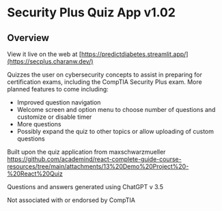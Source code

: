 # Security Plus Quiz App v1.02

## Overview

View it live on the web at [https://predictdiabetes.streamlit.app/](https://secplus.charanw.dev/)

Quizzes the user on cybersecurity concepts to assist in preparing for certification exams, including the CompTIA Security Plus exam. More planned features to come including: 
* Improved question navigation
* Welcome screen and option menu to choose number of questions and customize or disable timer
* More questions
* Possibly expand the quiz to other topics or allow uploading of custom questions


Built upon the quiz application from maxschwarzmueller https://github.com/academind/react-complete-guide-course-resources/tree/main/attachments/13%20Demo%20Project%20-%20React%20Quiz

Questions and answers generated using ChatGPT v 3.5

Not associated with or endorsed by CompTIA
